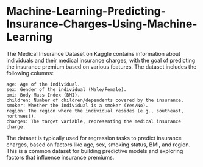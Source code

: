 # Machine-Learning-Predicting-Insurance-Charges-Using-Machine-Learning
The Medical Insurance Dataset on Kaggle contains information about individuals and their medical insurance charges, with the goal of predicting the insurance premium based on various features. The dataset includes the following columns:

    age: Age of the individual.
    sex: Gender of the individual (Male/Female).
    bmi: Body Mass Index (BMI).
    children: Number of children/dependents covered by the insurance.
    smoker: Whether the individual is a smoker (Yes/No).
    region: The region where the individual resides (e.g., southeast, northwest).
    charges: The target variable, representing the medical insurance charge.

The dataset is typically used for regression tasks to predict insurance charges, based on factors like age, sex, smoking status, BMI, and region. This is a common dataset for building predictive models and exploring factors that influence insurance premiums.
